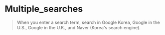 # Multiple_searches

> When you enter a search term, search in Google Korea, Google in the U.S., Google in the U.K., and Naver (Korea's search engine).
